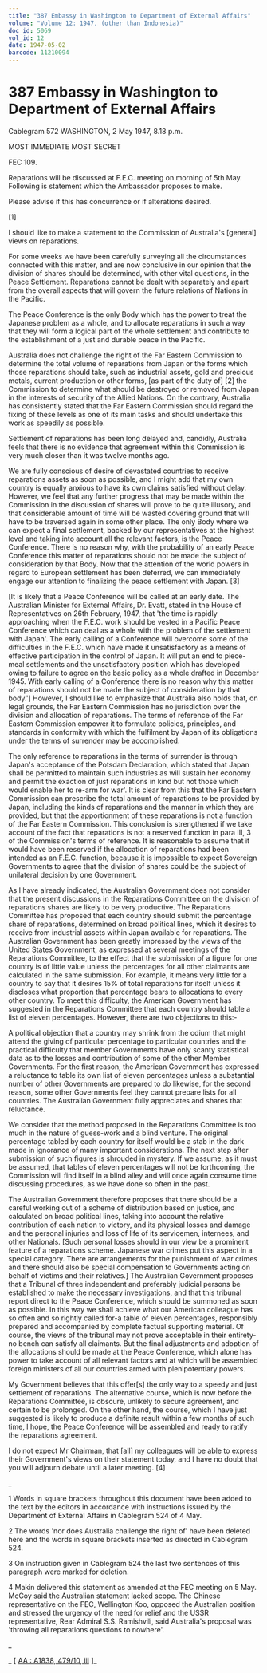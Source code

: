 ```yaml
---
title: "387 Embassy in Washington to Department of External Affairs"
volume: "Volume 12: 1947, (other than Indonesia)"
doc_id: 5069
vol_id: 12
date: 1947-05-02
barcode: 11210094
---
```


# 387 Embassy in Washington to Department of External Affairs

Cablegram 572 WASHINGTON, 2 May 1947, 8.18 p.m.

MOST IMMEDIATE MOST SECRET

FEC 109.

Reparations will be discussed at F.E.C. meeting on morning of 5th May. Following is statement which the Ambassador proposes to make.

Please advise if this has concurrence or if alterations desired.

[1]

I should like to make a statement to the Commission of Australia's [general] views on reparations.

For some weeks we have been carefully surveying all the circumstances connected with this matter, and are now conclusive in our opinion that the division of shares should be determined, with other vital questions, in the Peace Settlement. Reparations cannot be dealt with separately and apart from the overall aspects that will govern the future relations of Nations in the Pacific.

The Peace Conference is the only Body which has the power to treat the Japanese problem as a whole, and to allocate reparations in such a way that they will form a logical part of the whole settlement and contribute to the establishment of a just and durable peace in the Pacific.

Australia does not challenge the right of the Far Eastern Commission to determine the total volume of reparations from Japan or the forms which those reparations should take, such as industrial assets, gold and precious metals, current production or other forms, [as part of the duty of] [2] the Commission to determine what should be destroyed or removed from Japan in the interests of security of the Allied Nations. On the contrary, Australia has consistently stated that the Far Eastern Commission should regard the fixing of these levels as one of its main tasks and should undertake this work as speedily as possible.

Settlement of reparations has been long delayed and, candidly, Australia feels that there is no evidence that agreement within this Commission is very much closer than it was twelve months ago.

We are fully conscious of desire of devastated countries to receive reparations assets as soon as possible, and I might add that my own country is equally anxious to have its own claims satisfied without delay. However, we feel that any further progress that may be made within the Commission in the discussion of shares will prove to be quite illusory, and that considerable amount of time will be wasted covering ground that will have to be traversed again in some other place. The only Body where we can expect a final settlement, backed by our representatives at the highest level and taking into account all the relevant factors, is the Peace Conference. There is no reason why, with the probability of an early Peace Conference this matter of reparations should not be made the subject of consideration by that Body. Now that the attention of the world powers in regard to European settlement has been deferred, we can immediately engage our attention to finalizing the peace settlement with Japan. [3]

[It is likely that a Peace Conference will be called at an early date. The Australian Minister for External Affairs, Dr. Evatt, stated in the House of Representatives on 26th February, 1947, that 'the time is rapidly approaching when the F.E.C. work should be vested in a Pacific Peace Conference which can deal as a whole with the problem of the settlement with Japan'. The early calling of a Conference will overcome some of the difficulties in the F.E.C. which have made it unsatisfactory as a means of effective participation in the control of Japan. It will put an end to piece-meal settlements and the unsatisfactory position which has developed owing to failure to agree on the basic policy as a whole drafted in December 1945. With early calling of a Conference there is no reason why this matter of reparations should not be made the subject of consideration by that body.'] However, I should like to emphasize that Australia also holds that, on legal grounds, the Far Eastern Commission has no jurisdiction over the division and allocation of reparations. The terms of reference of the Far Eastern Commission empower it to formulate policies, principles, and standards in conformity with which the fulfilment by Japan of its obligations under the terms of surrender may be accomplished.

The only reference to reparations in the terms of surrender is through Japan's acceptance of the Potsdam Declaration, which stated that Japan shall be permitted to maintain such industries as will sustain her economy and permit the exaction of just reparations in kind but not those which would enable her to re-arm for war'. It is clear from this that the Far Eastern Commission can prescribe the total amount of reparations to be provided by Japan, including the kinds of reparations and the manner in which they are provided, but that the apportionment of these reparations is not a function of the Far Eastern Commission. This conclusion is strengthened if we take account of the fact that reparations is not a reserved function in para III, 3 of the Commission's terms of reference. It is reasonable to assume that it would have been reserved if the allocation of reparations had been intended as an F.E.C. function, because it is impossible to expect Sovereign Governments to agree that the division of shares could be the subject of unilateral decision by one Government.

As I have already indicated, the Australian Government does not consider that the present discussions in the Reparations Committee on the division of reparations shares are likely to be very productive. The Reparations Committee has proposed that each country should submit the percentage share of reparations, determined on broad political lines, which it desires to receive from industrial assets within Japan available for reparations. The Australian Government has been greatly impressed by the views of the United States Government, as expressed at several meetings of the Reparations Committee, to the effect that the submission of a figure for one country is of little value unless the percentages for all other claimants are calculated in the same submission. For example, it means very little for a country to say that it desires 15% of total reparations for itself unless it discloses what proportion that percentage bears to allocations to every other country. To meet this difficulty, the American Government has suggested in the Reparations Committee that each country should table a list of eleven percentages. However, there are two objections to this:-

A political objection that a country may shrink from the odium that might attend the giving of particular percentage to particular countries and the practical difficulty that member Governments have only scanty statistical data as to the losses and contribution of some of the other Member Governments. For the first reason, the American Government has expressed a reluctance to table its own list of eleven percentages unless a substantial number of other Governments are prepared to do likewise, for the second reason, some other Governments feel they cannot prepare lists for all countries. The Australian Government fully appreciates and shares that reluctance.

We consider that the method proposed in the Reparations Committee is too much in the nature of guess-work and a blind venture. The original percentage tabled by each country for itself would be a stab in the dark made in ignorance of many important considerations. The next step after submission of such figures is shrouded in mystery. If we assume, as it must be assumed, that tables of eleven percentages will not be forthcoming, the Commission will find itself in a blind alley and will once again consume time discussing procedures, as we have done so often in the past.

The Australian Government therefore proposes that there should be a careful working out of a scheme of distribution based on justice, and calculated on broad political lines, taking into account the relative contribution of each nation to victory, and its physical losses and damage and the personal injuries and loss of life of its servicemen, internees, and other Nationals. [Such personal losses should in our view be a prominent feature of a reparations scheme. Japanese war crimes put this aspect in a special category. There are arrangements for the punishment of war crimes and there should also be special compensation to Governments acting on behalf of victims and their relatives.] The Australian Government proposes that a Tribunal of three independent and preferably judicial persons be established to make the necessary investigations, and that this tribunal report direct to the Peace Conference, which should be summoned as soon as possible. In this way we shall achieve what our American colleague has so often and so rightly called for-a table of eleven percentages, responsibly prepared and accompanied by complete factual supporting material. Of course, the views of the tribunal may not prove acceptable in their entirety-no bench can satisfy all claimants. But the final adjustments and adoption of the allocations should be made at the Peace Conference, which alone has power to take account of all relevant factors and at which will be assembled foreign ministers of all our countries armed with plenipotentiary powers.

My Government believes that this offer[s] the only way to a speedy and just settlement of reparations. The alternative course, which is now before the Reparations Committee, is obscure, unlikely to secure agreement, and certain to be prolonged. On the other hand, the course, which I have just suggested is likely to produce a definite result within a few months of such time, I hope, the Peace Conference will be assembled and ready to ratify the reparations agreement.

I do not expect Mr Chairman, that [all] my colleagues will be able to express their Government's views on their statement today, and I have no doubt that you will adjourn debate until a later meeting. [4]

_

1 Words in square brackets throughout this document have been added to the text by the editors in accordance with instructions issued by the Department of External Affairs in Cablegram 524 of 4 May.

2 The words 'nor does Australia challenge the right of' have been deleted here and the words in square brackets inserted as directed in Cablegram 524.

3 On instruction given in Cablegram 524 the last two sentences of this paragraph were marked for deletion.

4 Makin delivered this statement as amended at the FEC meeting on 5 May. McCoy said the Australian statement lacked scope. The Chinese representative on the FEC, Wellington Koo, opposed the Australian position and stressed the urgency of the need for relief and the USSR representative, Rear Admiral S.S. Ramishvili, said Australia's proposal was 'throwing all reparations questions to nowhere'.

_

_ [ [AA : A1838, 479/10, iii](http://www.naa.gov.au/cgi-bin/Search?O=I&Number=11210094) ]_
